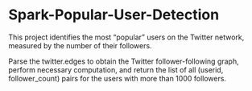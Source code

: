 # Spark-Popular-User-Detection

This project identifies the most “popular” users on the Twitter network, measured by the number of their followers.

Parse the twitter.edges to obtain the Twitter follower-following graph, perform necessary computation, and return the list of all (userid, follower_count) pairs for the users with more than 1000 followers.
